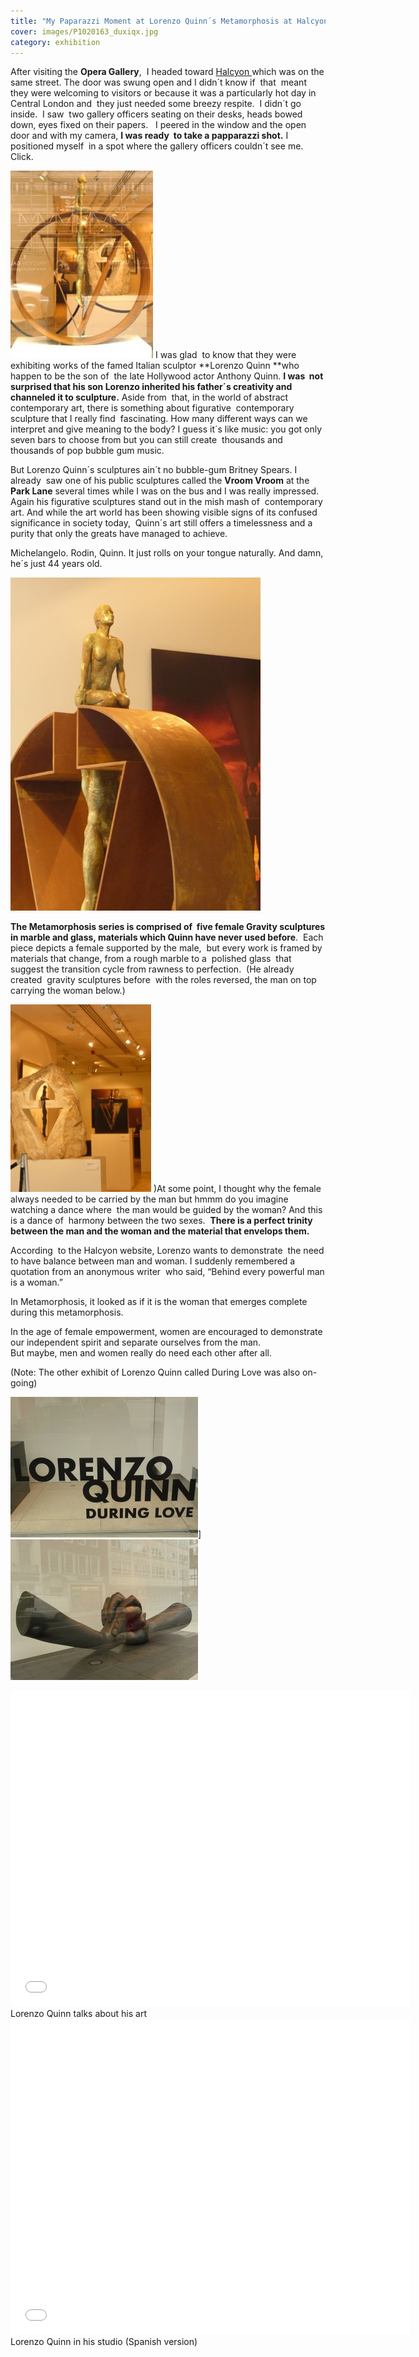 ```yaml
---
title: "My Paparazzi Moment at Lorenzo Quinn´s Metamorphosis at Halcyon"
cover: images/P1020163_duxiqx.jpg
category: exhibition
---
```


After visiting the **Opera Gallery**,  I headed toward [Halcyon ](http://www.halcyongallery.com/ "Halcyon gallery London") which was on the same street. The door was swung open and I didn´t know if  that  meant  they were welcoming to visitors or because it was a particularly hot day in Central London and  they just needed some breezy respite.  I didn´t go inside.  I saw  two gallery officers seating on their desks, heads bowed down, eyes fixed on their papers.   I peered in the window and the open door and with my camera, **I was ready  to take a papparazzi shot.** I positioned myself  in a spot where the gallery officers couldn´t see me. Click.

![](./images/P1020158_hjija3.jpg "Lorenzo Quinn at the Halcyon Gallery")
I was glad  to know that they were exhibiting works of the famed Italian sculptor **Lorenzo Quinn **who happen to be the son of  the late Hollywood actor Anthony Quinn. **I was  not surprised that his son Lorenzo inherited his father´s creativity and channeled it to sculpture.** Aside from  that, in the world of abstract contemporary art, there is something about figurative  contemporary sculpture that I really find  fascinating. How many different ways can we interpret and give meaning to the body?  I guess it´s like music: you got only seven bars to choose from but you can still create  thousands and thousands of pop bubble gum music.

But Lorenzo Quinn´s sculptures ain´t no bubble-gum Britney Spears. I already  saw one of his public sculptures called the **Vroom Vroom** at the **Park Lane** several times while I was on the bus and I was really impressed.  Again his figurative sculptures stand out in the mish mash of  contemporary art. And while the art world has been showing visible signs of its confused significance in society today,  Quinn´s art still offers a timelessness and a purity that only the greats have managed to achieve.

Michelangelo. Rodin, Quinn. It just rolls on your tongue naturally. And damn, he´s just 44 years old.

![](./images/P1020159_xc6wjg.jpg "Metamorphosis by lorenzo quinn")

**The Metamorphosis series is comprised of  five female Gravity sculptures in marble and glass, materials which Quinn have never used before**.  Each piece depicts a female supported by the male,  but every work is framed by materials that change, from a rough marble to a  polished glass  that suggest the transition cycle from rawness to perfection.  (He already created  gravity sculptures before  with the roles reversed, the man on top carrying the woman below.)

![](./images/P1020160_sgbsgm.jpg "Metamorphosis Series by Lorenzo Quinn")
)At some point, I thought why the female always needed to be carried by the man but hmmm do you imagine watching a dance where  the man would be guided by the woman? And this is a dance of  harmony between the two sexes.  **There is a perfect trinity between the man and the woman and the material that envelops them.**

According  to the Halcyon website, Lorenzo wants to demonstrate  the need to have balance between man and woman. I suddenly remembered a quotation from an anonymous writer  who said, “Behind every powerful man is a woman.”

In Metamorphosis, it looked as if it is the woman that emerges complete during this metamorphosis.

In the age of female empowerment, women are encouraged to demonstrate our independent spirit and separate ourselves from the man. But maybe, men and women really do need each other after all.

(Note: The other exhibit of Lorenzo Quinn called During Love was also on-going)

![](./images/P1020161_uxnwit.jpg "During Love by Lorenzo Quinn")]
![](./images/P1020163_duxiqx.jpg "P1020163")

<iframe allowfullscreen="" class="youtube-player" frameborder="0" height="505" src="//www.youtube.com/embed/IkrMZqbkPUE?wmode=transparent&fs=1&hl=en&modestbranding=1&iv_load_policy=3&showsearch=0&rel=0&theme=dark" title="YouTube video player" type="text/html" width="640"></iframe>
 
<figcaption>Lorenzo Quinn talks about his art</figcaption>

<iframe allowfullscreen="" class="youtube-player" frameborder="0" height="505" src="//www.youtube.com/embed/UDARMJzD7_U?wmode=transparent&fs=1&hl=en&modestbranding=1&iv_load_policy=3&showsearch=0&rel=0&theme=dark" title="YouTube video player" type="text/html" width="640"></iframe>

<figcaption>Lorenzo Quinn in his studio (Spanish version)  </figcaption>